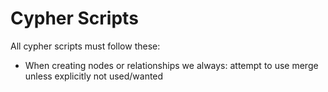 # Cypher Scripts
All cypher scripts must follow these:
- When creating nodes or relationships we always: attempt to use merge unless explicitly not used/wanted